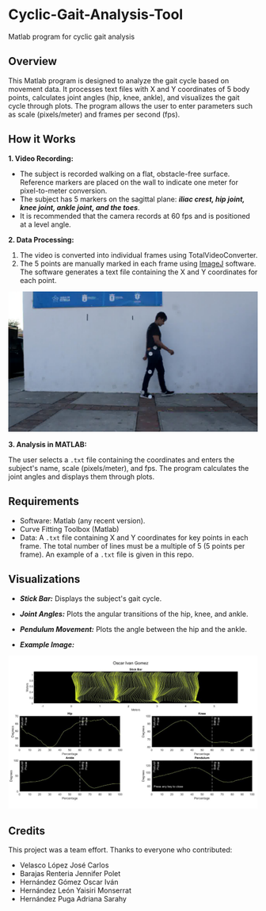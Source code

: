 # Cyclic-Gait-Analysis-Tool
Matlab program for cyclic gait analysis

## Overview
This Matlab program is designed to analyze the gait cycle based on movement data. It processes text files with X and Y coordinates of 5 body points, calculates joint angles (hip, knee, ankle), and visualizes the gait cycle through plots. The program allows the user to enter parameters such as scale (pixels/meter) and frames per second (fps).

## How it Works

**1. Video Recording:**

- The subject is recorded walking on a flat, obstacle-free surface. Reference markers are placed on the wall to indicate one meter for pixel-to-meter conversion.
- The subject has 5 markers on the sagittal plane: ***iliac crest, hip joint, knee joint, ankle joint, and the toes***.
- It is recommended that the camera records at 60 fps and is positioned at a level angle.

**2. Data Processing:**

1. The video is converted into individual frames using TotalVideoConverter.
2. The 5 points are manually marked in each frame using [ImageJ](https://imagej.net/ij/features.html) software. The software generates a text file containing the X and Y coordinates for each point.

![Frame Example](images/FrameExample.jpg)

**3. Analysis in MATLAB:**

The user selects a ```.txt``` file containing the coordinates and enters the subject's name, scale (pixels/meter), and fps.
The program calculates the joint angles and displays them through plots.

## Requirements
- Software: Matlab (any recent version).
- Curve Fitting Toolbox (Matlab)
- Data: A ```.txt``` file containing X and Y coordinates for key points in each frame. The total number of lines must be a multiple of 5 (5 points per frame). An example of a ```.txt``` file is given in this repo.

## Visualizations
- ***Stick Bar:*** Displays the subject's gait cycle.
- ***Joint Angles:*** Plots the angular transitions of the hip, knee, and ankle.
- ***Pendulum Movement:*** Plots the angle between the hip and the ankle.

- ***Example Image:***

![Plot Example](images/PlotExample.jpg)

## Credits
This project was a team effort. Thanks to everyone who contributed:
- Velasco López José Carlos
- Barajas Renteria Jennifer Polet
- Hernández Gómez Oscar Iván
- Hernández León Yaisiri Monserrat
- Hernández Puga Adriana Sarahy
